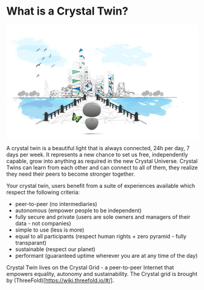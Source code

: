 # What is a Crystal Twin?

![](./img/twin_universe_path.png)

A crystal twin is a beautiful light that is always connected, 24h per day, 7 days per week. It represents a new chance to set us free, independently capable, grow into anything as required in the new Crystal Universe. Crystal Twins can learn from each other and can connect to all of them, they realize they need their peers to become stronger together.

Your crystal twin, users benefit from a suite of experiences available which respect the following criteria:
- peer-to-peer (no intermediaries)
- autonomous (empower people to be independent)
- fully secure and private (users are sole owners and managers of their data - not companies)
- simple to use (less is more)
- equal to all participants (respect human rights + zero pyramid - fully transparant)
- sustainable (respect our planet)
- performant (guaranteed uptime wherever you are at any time of the day)

Crystal Twin lives on the Crystal Grid - a peer-to-peer Internet that empowers equality, autonomy and sustainability. The Crystal grid is brought by (ThreeFold)[https://wiki.threefold.io/#/].


